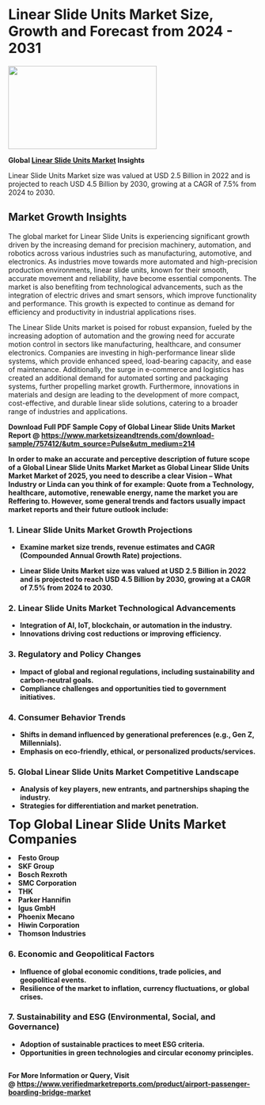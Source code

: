 <H1>Linear Slide Units Market Size, Growth and Forecast from 2024 - 2031</H1><img class="aligncenter size-medium wp-image-584254" src="https://thirdeyenews.in/wp-content/uploads/2024/09/Global-Market-Research-300x168.jpeg" alt="" width="300" height="168" /><p><strong>Global&nbsp;<a href="https://www.marketsizeandtrends.com/download-sample/757412/&amp;utm_source=Pulse&amp;utm_medium=214">Linear Slide Units Market</a> Insights</strong></p><p>Linear Slide Units Market size was valued at USD 2.5 Billion in 2022 and is projected to reach USD 4.5 Billion by 2030, growing at a CAGR of 7.5% from 2024 to 2030.</p><p><h2>Market Growth Insights</h2> <p>The global market for Linear Slide Units is experiencing significant growth driven by the increasing demand for precision machinery, automation, and robotics across various industries such as manufacturing, automotive, and electronics. As industries move towards more automated and high-precision production environments, linear slide units, known for their smooth, accurate movement and reliability, have become essential components. The market is also benefiting from technological advancements, such as the integration of electric drives and smart sensors, which improve functionality and performance. This growth is expected to continue as demand for efficiency and productivity in industrial applications rises.</p> <p><strong></strong></p> <p>The Linear Slide Units market is poised for robust expansion, fueled by the increasing adoption of automation and the growing need for accurate motion control in sectors like manufacturing, healthcare, and consumer electronics. Companies are investing in high-performance linear slide systems, which provide enhanced speed, load-bearing capacity, and ease of maintenance. Additionally, the surge in e-commerce and logistics has created an additional demand for automated sorting and packaging systems, further propelling market growth. Furthermore, innovations in materials and design are leading to the development of more compact, cost-effective, and durable linear slide solutions, catering to a broader range of industries and applications.</p> <p><strong></p><p><span class=""><strong>Download Full PDF Sample Copy of Global Linear Slide Units Market Report</strong> @ <a href="https://www.marketsizeandtrends.com/download-sample/757412/&amp;utm_source=Pulse&amp;utm_medium=214" target="_blank">https://www.marketsizeandtrends.com/download-sample/757412/&amp;utm_source=Pulse&amp;utm_medium=214</a></span></p><p>In order to make an accurate and perceptive description of future scope of a Global&nbsp;Linear Slide Units Market Market as Global&nbsp;Linear Slide Units Market Market of 2025, you need to describe a clear Vision &ndash; What Industry or Linda can you think of for example: Quote from a Technology, healthcare, automotive, renewable energy, name the market you are Reffering to. However, some general trends and factors usually impact market reports and their future outlook include:</p><h3>1.&nbsp;<strong>Linear Slide Units Market Growth Projections</strong></h3><ul><li>Examine market size trends, revenue estimates and CAGR (Compounded Annual Growth Rate) projections.</li><li><p>Linear Slide Units Market size was valued at USD 2.5 Billion in 2022 and is projected to reach USD 4.5 Billion by 2030, growing at a CAGR of 7.5% from 2024 to 2030.</p></li></ul><h3>2.&nbsp;<strong>Linear Slide Units Market Technological Advancements</strong></h3><ul><li>Integration of AI, IoT, blockchain, or automation in the industry.</li><li>Innovations driving cost reductions or improving efficiency.</li></ul><h3>3.&nbsp;<strong>Regulatory and Policy Changes</strong></h3><ul><li>Impact of global and regional regulations, including sustainability and carbon-neutral goals.</li><li>Compliance challenges and opportunities tied to government initiatives.</li></ul><h3>4.&nbsp;<strong>Consumer Behavior Trends</strong></h3><ul><li>Shifts in demand influenced by generational preferences (e.g., Gen Z, Millennials).</li><li>Emphasis on eco-friendly, ethical, or personalized products/services.</li></ul><h3>5.&nbsp;<strong>Global Linear Slide Units Market Competitive Landscape</strong></h3><ul><li>Analysis of key players, new entrants, and partnerships shaping the industry.</li><li>Strategies for differentiation and market penetration.</li></ul><p data-pm-slice="1 1 []"><span style="color: inherit; font-family: inherit; font-size: 25px;">Top Global Linear Slide Units Market Companies</span></p><div class="" data-test-id=""><p><li>Festo Group</li><li> SKF Group</li><li> Bosch Rexroth</li><li> SMC Corporation</li><li> THK</li><li> Parker Hannifin</li><li> Igus GmbH</li><li> Phoenix Mecano</li><li> Hiwin Corporation</li><li> Thomson Industries</li></p></div><h3>6.&nbsp;<strong>Economic and Geopolitical Factors</strong></h3><ul><li>Influence of global economic conditions, trade policies, and geopolitical events.</li><li>Resilience of the market to inflation, currency fluctuations, or global crises.</li></ul><h3>7.&nbsp;<strong>Sustainability and ESG (Environmental, Social, and Governance)</strong></h3><ul><li>Adoption of sustainable practices to meet ESG criteria.</li><li>Opportunities in green technologies and circular economy principles.</li></ul><h2><strong style="font-size: 14px;">For More Information or Query, Visit @&nbsp;</strong><a style="background-color: #ffffff; font-size: 14px;" href="https://www.marketsizeandtrends.com/report/linear-slide-units-market/" target="_blank">https://www.verifiedmarketreports.com/product/airport-passenger-boarding-bridge-market</a></h2>
